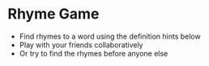# Rhyme Game

- Find rhymes to a word using the definition hints below
- Play with your friends collaboratively
- Or try to find the rhymes before anyone else
